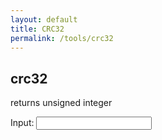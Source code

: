 ```yaml
---
layout: default
title: CRC32
permalink: /tools/crc32
---
```

crc32
-----

returns unsigned integer

<label for="inputField">Input:</label>
<input type="text" id="inputField" onkeyup="crc32()" onkeydown="crc32()" onchange="crc32()">
<br>
<span id="output"></span>